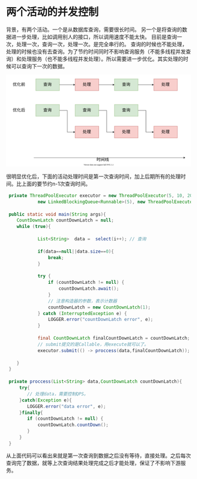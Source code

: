两个活动的并发控制
===
背景，有两个活动。一个是从数据库查询，需要很长时间。
另一个是将查询的数据进一步处理，比如调用别人的接口，所以调用速度不能太快。
目前是查询一次，处理一次，查询一次，处理一次。是完全串行的。
查询的时候也不能处理，处理的时候也没有去查询。为了节约时间同时不影响查询服务（不能多线程并发查询）和处理服务（也不能多线程并发处理）。所以需要进一步优化。其实处理的时候可以查询下一次的数据。

![](并发优化.svg)

很明显优化后，下面的活动处理时间是第一次查询时间，加上后期所有的处理时间。比上面的要节约n-1次查询时间。

```java
 private ThreadPoolExecutor executor = new ThreadPoolExecutor(5, 10, 200, TimeUnit.MILLISECONDS,
            new LinkedBlockingQueue<Runnable>(5), new ThreadPoolExecutor.CallerRunsPolicy());

 public static void main(String args){
    CountDownLatch countDownLatch = null;
    while (true){

            List<String>  data =  select(i++); // 查询

            if(data==null||data.size==0){
                break;
            }

            try {
                if (countDownLatch != null) {
                    countDownLatch.await();
                }
                // 注意构造器的参数，表示计数器
                countDownLatch = new CountDownLatch(1);
            } catch (InterruptedException e) {
                LOGGER.error("countDownLatch error", e);
            }

            final CountDownLatch finalCountDownLatch = countDownLatch;
            // submit提交的是Callable，用execute就可以了。
            executor.submit(() -> proccess(data,finalCountDownLatch));

    }
 }

 private proccess(List<String> data,CountDownLatch countDownLatch){
     try{
        // 处理data，需要控制QPS。 
     }catch(Exception e){
        LOGGER.error("data error", e);
     }finally{
        if (countDownLatch != null) {
            countDownLatch.countDown();
        }
     }
 }

```

从上面代码可以看出来就是第一次查询到数据之后没有等待，直接处理。之后每次查询完了数据，就等上次查询结果处理完成之后才能处理，保证了不影响下游服务。